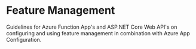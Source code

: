 # Feature Management

Guidelines for Azure Function App's and ASP.NET Core Web API's on configuring and using feature management in combination with Azure App Configuration.
